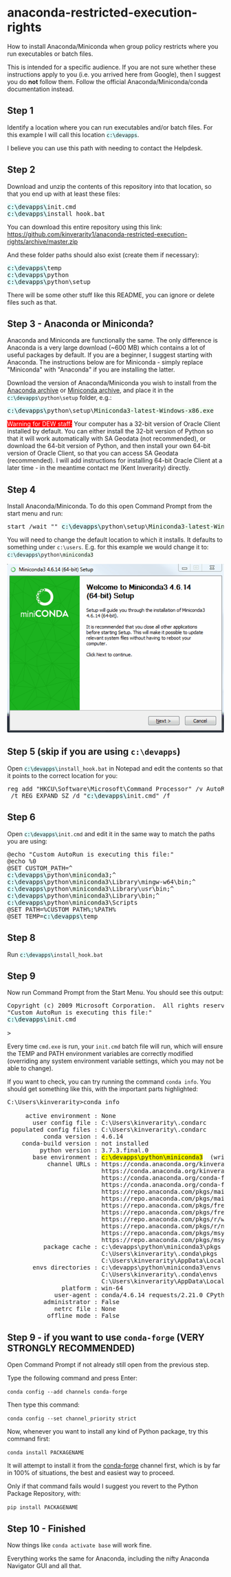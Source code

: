 # anaconda-restricted-execution-rights

How to install Anaconda/Miniconda when group policy restricts where you run executables or batch files. 

This is intended for a specific audience. If you are not sure whether these instructions apply to you (i.e. you arrived here from Google), then I suggest you do **not** follow them. Follow the official Anaconda/Miniconda/conda documentation instead.

## Step 1

Identify a location where you can run executables and/or batch files. For this example I will call this
location <span style="background-color: lightcyan"><code>c:\devapps</code></span>.

I believe you can use this path with needing to contact the Helpdesk.

## Step 2

Download and unzip the contents of this repository into that location, so that you end up with at least these files:

<pre>
<span style="background-color: lightcyan">c:\devapps\</span>init.cmd
<span style="background-color: lightcyan">c:\devapps\</span>install_hook.bat
</pre>

You can download this entire repository using this link: https://github.com/kinverarity1/anaconda-restricted-execution-rights/archive/master.zip

And these folder paths should also exist (create them if necessary):

<pre>
<span style="background-color: lightcyan">c:\devapps\</span>temp
<span style="background-color: lightcyan">c:\devapps\</span>python
<span style="background-color: lightcyan">c:\devapps\</span>python\setup
</pre>

There will be some other stuff like this README, you can ignore or delete files such as that.

## Step 3 - Anaconda or Miniconda?

Anaconda and Miniconda are functionally the same. The only difference is Anaconda is a very large download (~600 MB) which contains a lot of useful packages by default. If you are a beginner, I suggest starting with Anaconda. The instructions below are for Miniconda - simply replace "Miniconda" with "Anaconda" if you are installing the latter.

Download the version of Anaconda/Miniconda you wish to install from the [Anaconda archive](https://repo.continuum.io/archive/) or [Miniconda archive](https://repo.continuum.io/miniconda/), and place it in the <code><span style="background-color: lightcyan">c:\devapps</span>\python\setup</code> folder, e.g.:

<pre>
<span style="background-color: lightcyan">c:\devapps\</span>python\setup\<span style="background-color: honeydew">Miniconda3-latest-Windows-x86.exe</span>
</pre>

<span style="background-color: red; color: white;">Warning for DEW staff:</span> Your computer has a 32-bit version of Oracle Client installed by default. You can either install the 32-bit version of Python so that it will work automatically with SA Geodata (not recommended), or download the 64-bit version of Python, and then install your own 64-bit version of Oracle Client, so that you can access SA Geodata (recommended). I will add instructions for installing 64-bit Oracle Client at a later time - in the meantime contact me (Kent Inverarity) directly. 

## Step 4

Install Anaconda/Miniconda. To do this open Command Prompt from the start menu and run:

<pre>
start /wait "" <span style="background-color: lightcyan">c:\devapps\</span>python\setup\<span style="background-color: honeydew">Miniconda3-latest-Windows-x86_64.exe</span>
</pre>

You will need to change the default location to which it installs. It defaults to something under ``c:\users``. E.g. for this example we would change it to: 
<span style="background-color: lightcyan"><code>c:\devapps\\</code></span><code>python\\</code><span style="background-color: honeydew"><code>miniconda3</code></span>


![GIF of installer running](python/setup/docs/installer.gif)

## Step 5 (skip if you are using ``c:\devapps``)

Open <code><span style="background-color: lightcyan">c:\devapps\\</span>install_hook.bat</code> in Notepad and edit the contents so that it points to the correct location for you:

<pre>
reg add "HKCU\Software\Microsoft\Command Processor" /v AutoRun ^
 /t REG_EXPAND_SZ /d "<span style="background-color: lightcyan">c:\devapps\</span>init.cmd" /f
</pre>

## Step 6

Open <code><span style="background-color: lightcyan">c:\devapps\\</span>init.cmd</code> and edit it in the same way to match the paths you are using:

<pre>
@echo "Custom AutoRun is executing this file:"
@echo %0
@SET CUSTOM_PATH=^
<span style="background-color: lightcyan">c:\devapps\</span>python\<span style="background-color: honeydew">miniconda3</span>;^
<span style="background-color: lightcyan">c:\devapps\</span>python\<span style="background-color: honeydew">miniconda3</span>\Library\mingw-w64\bin;^
<span style="background-color: lightcyan">c:\devapps\</span>python\<span style="background-color: honeydew">miniconda3</span>\Library\usr\bin;^
<span style="background-color: lightcyan">c:\devapps\</span>python\<span style="background-color: honeydew">miniconda3</span>\Library\bin;^
<span style="background-color: lightcyan">c:\devapps\</span>python\<span style="background-color: honeydew">miniconda3</span>\Scripts
@SET PATH=%CUSTOM_PATH%;%PATH%
@SET TEMP=<span style="background-color: lightcyan">c:\devapps\</span>temp
</pre>

## Step 8

Run <code><span style="background-color: lightcyan">c:\devapps\\</span>install_hook.bat</code>

## Step 9

Now run Command Prompt from the Start Menu. You should see this output:

<pre>
Copyright (c) 2009 Microsoft Corporation.  All rights reserved.
"Custom AutoRun is executing this file:"
<span style="background-color: lightcyan">c:\devapps\</span>init.cmd

>
</pre>

Every time ``cmd.exe`` is run, your ``init.cmd`` batch file will run, which will ensure the TEMP and PATH environment variables are correctly modified (overriding any system environment variable settings, which you may not be able to change).

If you want to check, you can try running the command ``conda info``. You should get something like this, with the important parts highlighted:

<pre>
C:\Users\kinverarity>conda info

     active environment : None
       user config file : C:\Users\kinverarity\.condarc
 populated config files : C:\Users\kinverarity\.condarc
          conda version : 4.6.14
    conda-build version : not installed
         python version : 3.7.3.final.0
       base environment : <span style="background-color: yellow">c:\devapps\python\miniconda3</span>  (writable)
           channel URLs : https://conda.anaconda.org/kinverarity/win-64
                          https://conda.anaconda.org/kinverarity/noarch
                          https://conda.anaconda.org/conda-forge/win-64
                          https://conda.anaconda.org/conda-forge/noarch
                          https://repo.anaconda.com/pkgs/main/win-64
                          https://repo.anaconda.com/pkgs/main/noarch
                          https://repo.anaconda.com/pkgs/free/win-64
                          https://repo.anaconda.com/pkgs/free/noarch
                          https://repo.anaconda.com/pkgs/r/win-64
                          https://repo.anaconda.com/pkgs/r/noarch
                          https://repo.anaconda.com/pkgs/msys2/win-64
                          https://repo.anaconda.com/pkgs/msys2/noarch
          package cache : c:\devapps\python\miniconda3\pkgs
                          C:\Users\kinverarity\.conda\pkgs
                          C:\Users\kinverarity\AppData\Local\conda\conda\pkgs
       envs directories : c:\devapps\python\miniconda3\envs
                          C:\Users\kinverarity\.conda\envs
                          C:\Users\kinverarity\AppData\Local\conda\conda\envs
               platform : win-64
             user-agent : conda/4.6.14 requests/2.21.0 CPython/3.7.3 Windows/7 Windows/6.1.7601
          administrator : False
             netrc file : None
           offline mode : False
</pre>

## Step 9 - if you want to use `conda-forge` (VERY STRONGLY RECOMMENDED)

Open Command Prompt if not already still open from the previous step.

Type the following command and press Enter:

`conda config --add channels conda-forge`

Then type this command:

`conda config --set channel_priority strict `

Now, whenever you want to install any kind of Python package, try this command first:

`conda install PACKAGENAME`

It will attempt to install it from the [conda-forge](https://conda-forge.org/#about) channel first, which is by far in 100% of situations, the best and easiest way to proceed.

Only if that command fails would I suggest you revert to the Python Package Repository, with:

`pip install PACKAGENAME`

## Step 10 - Finished

Now things like ``conda activate base`` will work fine.

Everything works the same for Anaconda, including the nifty Anaconda Navigator GUI and all that.
